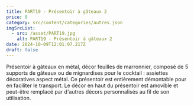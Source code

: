 ```yaml
---
title: PART19 - Présentoir à gâteaux 2
price: 0
category: src/content/categories/autres.json
imgSrcList:
  - src: /asset/PART19.jpg
    alt: PART19 - Présentoir à gâteaux 2
date: 2024-10-09T12:01:07.217Z
draft: false
---
```


Présentoir à gâteaux en métal, décor feuilles de marronnier, composé de 5 supports de gâteaux ou de mignardises pour le cocktail : assiettes décoratives aspect métal. Ce présentoir est entièrement démontable pour en faciliter le transport. Le décor en haut du présentoir est amovible et peut-être remplacé par d'autres décors personnalisés au fil de son utilisation.
